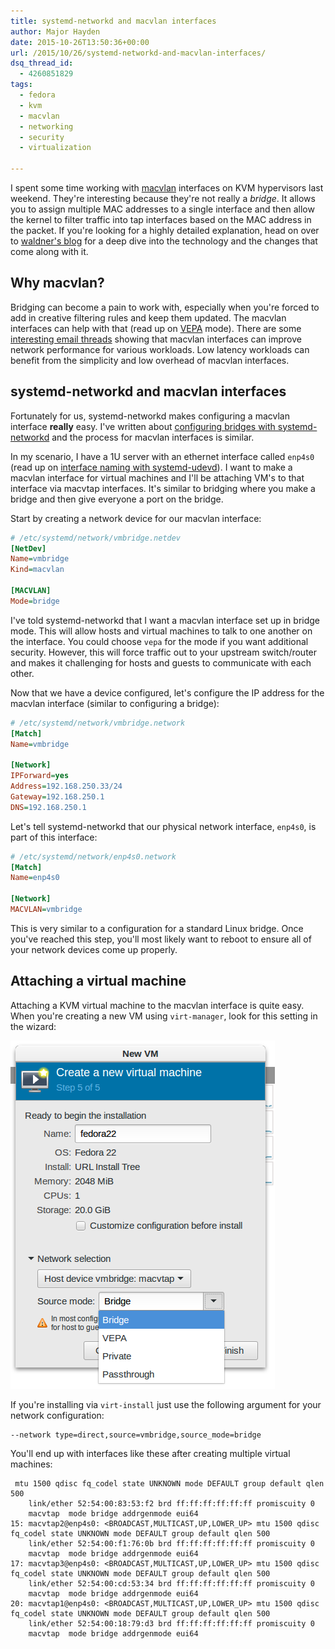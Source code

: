 ```yaml
---
title: systemd-networkd and macvlan interfaces
author: Major Hayden
date: 2015-10-26T13:50:36+00:00
url: /2015/10/26/systemd-networkd-and-macvlan-interfaces/
dsq_thread_id:
  - 4260851829
tags:
  - fedora
  - kvm
  - macvlan
  - networking
  - security
  - virtualization

---
```

I spent some time working with [macvlan][1] interfaces on KVM hypervisors last weekend. They're interesting because they're not really a _bridge_. It allows you to assign multiple MAC addresses to a single interface and then allow the kernel to filter traffic into tap interfaces based on the MAC address in the packet. If you're looking for a highly detailed explanation, head on over to [waldner's blog][2] for a deep dive into the technology and the changes that come along with it.

## Why macvlan?

Bridging can become a pain to work with, especially when you're forced to add in creative filtering rules and keep them updated. The macvlan interfaces can help with that (read up on [VEPA][2] mode). There are some [interesting email threads][3] showing that macvlan interfaces can improve network performance for various workloads. Low latency workloads can benefit from the simplicity and low overhead of macvlan interfaces.

## systemd-networkd and macvlan interfaces

Fortunately for us, systemd-networkd makes configuring a macvlan interface **really** easy. I've written about [configuring bridges with systemd-networkd][4] and the process for macvlan interfaces is similar.

In my scenario, I have a 1U server with an ethernet interface called `enp4s0` (read up on [interface naming with systemd-udevd][5]). I want to make a macvlan interface for virtual machines and I'll be attaching VM's to that interface via macvtap interfaces. It's similar to bridging where you make a bridge and then give everyone a port on the bridge.

Start by creating a network device for our macvlan interface:

```ini
# /etc/systemd/network/vmbridge.netdev
[NetDev]
Name=vmbridge
Kind=macvlan

[MACVLAN]
Mode=bridge
```


I've told systemd-networkd that I want a macvlan interface set up in bridge mode. This will allow hosts and virtual machines to talk to one another on the interface. You could choose `vepa` for the mode if you want additional security. However, this will force traffic out to your upstream switch/router and makes it challenging for hosts and guests to communicate with each other.

Now that we have a device configured, let's configure the IP address for the macvlan interface (similar to configuring a bridge):

```ini
# /etc/systemd/network/vmbridge.network
[Match]
Name=vmbridge

[Network]
IPForward=yes
Address=192.168.250.33/24
Gateway=192.168.250.1
DNS=192.168.250.1
```


Let's tell systemd-networkd that our physical network interface, `enp4s0`, is part of this interface:

```ini
# /etc/systemd/network/enp4s0.network
[Match]
Name=enp4s0

[Network]
MACVLAN=vmbridge
```


This is very similar to a configuration for a standard Linux bridge. Once you've reached this step, you'll most likely want to reboot to ensure all of your network devices come up properly.

## Attaching a virtual machine

Attaching a KVM virtual machine to the macvlan interface is quite easy. When you're creating a new VM using `virt-manager`, look for this setting in the wizard:

![6]

If you're installing via `virt-install` just use the following argument for your network configuration:

```
--network type=direct,source=vmbridge,source_mode=bridge
```


You'll end up with interfaces like these after creating multiple virtual machines:

```
 mtu 1500 qdisc fq_codel state UNKNOWN mode DEFAULT group default qlen 500
    link/ether 52:54:00:83:53:f2 brd ff:ff:ff:ff:ff:ff promiscuity 0
    macvtap  mode bridge addrgenmode eui64
15: macvtap2@enp4s0: <BROADCAST,MULTICAST,UP,LOWER_UP> mtu 1500 qdisc fq_codel state UNKNOWN mode DEFAULT group default qlen 500
    link/ether 52:54:00:f1:76:0b brd ff:ff:ff:ff:ff:ff promiscuity 0
    macvtap  mode bridge addrgenmode eui64
17: macvtap3@enp4s0: <BROADCAST,MULTICAST,UP,LOWER_UP> mtu 1500 qdisc fq_codel state UNKNOWN mode DEFAULT group default qlen 500
    link/ether 52:54:00:cd:53:34 brd ff:ff:ff:ff:ff:ff promiscuity 0
    macvtap  mode bridge addrgenmode eui64
20: macvtap1@enp4s0: <BROADCAST,MULTICAST,UP,LOWER_UP> mtu 1500 qdisc fq_codel state UNKNOWN mode DEFAULT group default qlen 500
    link/ether 52:54:00:18:79:d3 brd ff:ff:ff:ff:ff:ff promiscuity 0
    macvtap  mode bridge addrgenmode eui64
```


 [1]: http://virt.kernelnewbies.org/MacVTap
 [2]: http://backreference.org/2014/03/20/some-notes-on-macvlanmacvtap/
 [3]: http://www.spinics.net/lists/netdev/msg103457.html
 [4]: https://major.io/2015/03/26/creating-a-bridge-for-virtual-machines-using-systemd-networkd/
 [5]: https://major.io/2015/08/21/understanding-systemds-predictable-network-device-names/
 [6]: /wp-content/uploads/2015/10/Selection_036.png

